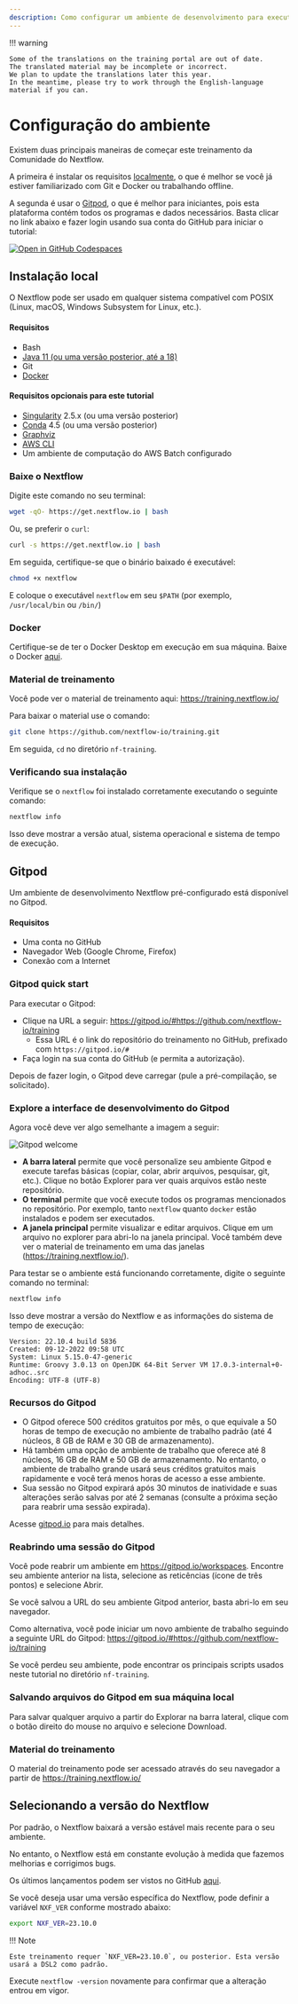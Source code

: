 ```yaml
---
description: Como configurar um ambiente de desenvolvimento para executar o Nextflow
---
```


!!! warning

    Some of the translations on the training portal are out of date.
    The translated material may be incomplete or incorrect.
    We plan to update the translations later this year.
    In the meantime, please try to work through the English-language material if you can.

# Configuração do ambiente

Existem duas principais maneiras de começar este treinamento da Comunidade do Nextflow.

A primeira é instalar os requisitos [localmente](#instalacao-local), o que é melhor se você já estiver familiarizado com Git e Docker ou trabalhando offline.

A segunda é usar o [Gitpod](#gitpod), o que é melhor para iniciantes, pois esta plataforma contém todos os programas e dados necessários. Basta clicar no link abaixo e fazer login usando sua conta do GitHub para iniciar o tutorial:

[![Open in GitHub Codespaces](https://github.com/codespaces/badge.svg)](https://codespaces.new/nextflow-io/training?quickstart=1&ref=master)

## Instalação local

O Nextflow pode ser usado em qualquer sistema compatível com POSIX (Linux, macOS, Windows Subsystem for Linux, etc.).

#### Requisitos

- Bash
- [Java 11 (ou uma versão posterior, até a 18)](https://www.oracle.com/technetwork/java/javase/downloads/index.html)
- Git
- [Docker](https://docs.docker.com/get-docker/)

#### Requisitos opcionais para este tutorial

- [Singularity](https://github.com/sylabs/singularity) 2.5.x (ou uma versão posterior)
- [Conda](https://conda.io/) 4.5 (ou uma versão posterior)
- [Graphviz](http://www.graphviz.org/)
- [AWS CLI](https://aws.amazon.com/cli/)
- Um ambiente de computação do AWS Batch configurado

### Baixe o Nextflow

Digite este comando no seu terminal:

```bash
wget -qO- https://get.nextflow.io | bash
```

Ou, se preferir o `curl`:

```bash
curl -s https://get.nextflow.io | bash
```

Em seguida, certifique-se que o binário baixado é executável:

```bash
chmod +x nextflow
```

E coloque o executável `nextflow` em seu `$PATH` (por exemplo, `/usr/local/bin` ou `/bin/`)

### Docker

Certifique-se de ter o Docker Desktop em execução em sua máquina. Baixe o Docker [aqui](https://docs.docker.com/get-docker/).

### Material de treinamento

Você pode ver o material de treinamento aqui: <https://training.nextflow.io/>

Para baixar o material use o comando:

```bash
git clone https://github.com/nextflow-io/training.git
```

Em seguida, `cd` no diretório `nf-training`.

### Verificando sua instalação

Verifique se o `nextflow` foi instalado corretamente executando o seguinte comando:

```bash
nextflow info
```

Isso deve mostrar a versão atual, sistema operacional e sistema de tempo de execução.

## Gitpod

Um ambiente de desenvolvimento Nextflow pré-configurado está disponível no Gitpod.

#### Requisitos

- Uma conta no GitHub
- Navegador Web (Google Chrome, Firefox)
- Conexão com a Internet

### Gitpod quick start

Para executar o Gitpod:

- Clique na URL a seguir: <https://gitpod.io/#https://github.com/nextflow-io/training>
  - Essa URL é o link do repositório do treinamento no GitHub, prefixado com `https://gitpod.io/#`
- Faça login na sua conta do GitHub (e permita a autorização).

Depois de fazer login, o Gitpod deve carregar (pule a pré-compilação, se solicitado).

### Explore a interface de desenvolvimento do Gitpod

Agora você deve ver algo semelhante a imagem a seguir:

![Gitpod welcome](img/gitpod.welcome.png)

- **A barra lateral** permite que você personalize seu ambiente Gitpod e execute tarefas básicas (copiar, colar, abrir arquivos, pesquisar, git, etc.). Clique no botão Explorer para ver quais arquivos estão neste repositório.
- **O terminal** permite que você execute todos os programas mencionados no repositório. Por exemplo, tanto `nextflow` quanto `docker` estão instalados e podem ser executados.
- **A janela principal** permite visualizar e editar arquivos. Clique em um arquivo no explorer para abri-lo na janela principal. Você também deve ver o material de treinamento em uma das janelas (<https://training.nextflow.io/>).

Para testar se o ambiente está funcionando corretamente, digite o seguinte comando no terminal:

```bash
nextflow info
```

Isso deve mostrar a versão do Nextflow e as informações do sistema de tempo de execução:

```
Version: 22.10.4 build 5836
Created: 09-12-2022 09:58 UTC
System: Linux 5.15.0-47-generic
Runtime: Groovy 3.0.13 on OpenJDK 64-Bit Server VM 17.0.3-internal+0-adhoc..src
Encoding: UTF-8 (UTF-8)
```

### Recursos do Gitpod

- O Gitpod oferece 500 créditos gratuitos por mês, o que equivale a 50 horas de tempo de execução no ambiente de trabalho padrão (até 4 núcleos, 8 GB de RAM e 30 GB de armazenamento).
- Há também uma opção de ambiente de trabalho que oferece até 8 núcleos, 16 GB de RAM e 50 GB de armazenamento. No entanto, o ambiente de trabalho grande usará seus créditos gratuitos mais rapidamente e você terá menos horas de acesso a esse ambiente.
- Sua sessão no Gitpod expirará após 30 minutos de inatividade e suas alterações serão salvas por até 2 semanas (consulte a próxima seção para reabrir uma sessão expirada).

Acesse [gitpod.io](https://www.gitpod.io) para mais detalhes.

### Reabrindo uma sessão do Gitpod

Você pode reabrir um ambiente em <https://gitpod.io/workspaces>. Encontre seu ambiente anterior na lista, selecione as reticências (ícone de três pontos) e selecione Abrir.

Se você salvou a URL do seu ambiente Gitpod anterior, basta abri-lo em seu navegador.

Como alternativa, você pode iniciar um novo ambiente de trabalho seguindo a seguinte URL do Gitpod: <https://gitpod.io/#https://github.com/nextflow-io/training>

Se você perdeu seu ambiente, pode encontrar os principais scripts usados neste tutorial no diretório `nf-training`.

### Salvando arquivos do Gitpod em sua máquina local

Para salvar qualquer arquivo a partir do Explorar na barra lateral, clique com o botão direito do mouse no arquivo e selecione Download.

### Material do treinamento

O material do treinamento pode ser acessado através do seu navegador a partir de <https://training.nextflow.io/>

## Selecionando a versão do Nextflow

Por padrão, o Nextflow baixará a versão estável mais recente para o seu ambiente.

No entanto, o Nextflow está em constante evolução à medida que fazemos melhorias e corrigimos bugs.

Os últimos lançamentos podem ser vistos no GitHub [aqui](https://github.com/nextflow-io/nextflow).

Se você deseja usar uma versão específica do Nextflow, pode definir a variável `NXF_VER` conforme mostrado abaixo:

```bash
export NXF_VER=23.10.0
```

!!! Note

    Este treinamento requer `NXF_VER=23.10.0`, ou posterior. Esta versão usará a DSL2 como padrão.

Execute `nextflow -version` novamente para confirmar que a alteração entrou em vigor.
